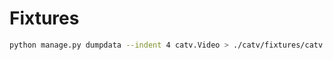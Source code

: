 # Fixtures

```bash
python manage.py dumpdata --indent 4 catv.Video > ./catv/fixtures/catv.Video.json
```